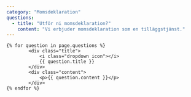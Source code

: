 ```yaml
---
category: "Momsdeklaration"
questions:
  - title: "Utför ni momsdeklaration?"
    content: "Vi erbjuder momsdeklaration som en tilläggstjänst."
---
```


<div class="ui styled fluid accordion">

    {% for question in page.questions %}
            <div class="title">
                <i class="dropdown icon"></i>
                {{ question.title }}
            </div>
            <div class="content">
                <p>{{ question.content }}</p>
            </div>
    {% endfor %}

</div>